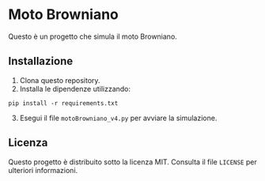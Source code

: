 
# Moto Browniano

Questo è un progetto che simula il moto Browniano.

## Installazione

1. Clona questo repository.
2. Installa le dipendenze utilizzando:

```
pip install -r requirements.txt
```

3. Esegui il file `motoBrowniano_v4.py` per avviare la simulazione.


## Licenza

Questo progetto è distribuito sotto la licenza MIT. Consulta il file `LICENSE` per ulteriori informazioni.
